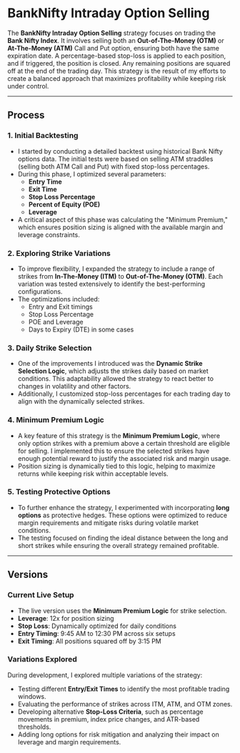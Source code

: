 # BankNifty Intraday Option Selling


The **BankNifty Intraday Option Selling** strategy focuses on trading the **Bank Nifty Index**. It involves selling both an **Out-of-The-Money (OTM)** or **At-The-Money (ATM)** Call and Put option, ensuring both have the same expiration date. A percentage-based stop-loss is applied to each position, and if triggered, the position is closed. Any remaining positions are squared off at the end of the trading day. This strategy is the result of my efforts to create a balanced approach that maximizes profitability while keeping risk under control.

---

## Process

### 1. Initial Backtesting
- I started by conducting a detailed backtest using historical Bank Nifty options data. The initial tests were based on selling ATM straddles (selling both ATM Call and Put) with fixed stop-loss percentages.
- During this phase, I optimized several parameters:
  - **Entry Time**
  - **Exit Time**
  - **Stop Loss Percentage**
  - **Percent of Equity (POE)**
  - **Leverage**
- A critical aspect of this phase was calculating the "Minimum Premium," which ensures position sizing is aligned with the available margin and leverage constraints.

### 2. Exploring Strike Variations
- To improve flexibility, I expanded the strategy to include a range of strikes from **In-The-Money (ITM)** to **Out-of-The-Money (OTM)**. Each variation was tested extensively to identify the best-performing configurations.
- The optimizations included:
  - Entry and Exit timings
  - Stop Loss Percentage
  - POE and Leverage
  - Days to Expiry (DTE) in some cases

### 3. Daily Strike Selection
- One of the improvements I introduced was the **Dynamic Strike Selection Logic**, which adjusts the strikes daily based on market conditions. This adaptability allowed the strategy to react better to changes in volatility and other factors.
- Additionally, I customized stop-loss percentages for each trading day to align with the dynamically selected strikes.

### 4. Minimum Premium Logic
- A key feature of this strategy is the **Minimum Premium Logic**, where only option strikes with a premium above a certain threshold are eligible for selling. I implemented this to ensure the selected strikes have enough potential reward to justify the associated risk and margin usage.
- Position sizing is dynamically tied to this logic, helping to maximize returns while keeping risk within acceptable levels.

### 5. Testing Protective Options
- To further enhance the strategy, I experimented with incorporating **long options** as protective hedges. These options were optimized to reduce margin requirements and mitigate risks during volatile market conditions.
- The testing focused on finding the ideal distance between the long and short strikes while ensuring the overall strategy remained profitable.

---

## Versions

### Current Live Setup
- The live version uses the **Minimum Premium Logic** for strike selection.
- **Leverage**: 12x for position sizing
- **Stop Loss**: Dynamically optimized for daily conditions
- **Entry Timing**: 9:45 AM to 12:30 PM across six setups
- **Exit Timing**: All positions squared off by 3:15 PM

### Variations Explored
During development, I explored multiple variations of the strategy:
- Testing different **Entry/Exit Times** to identify the most profitable trading windows.
- Evaluating the performance of strikes across ITM, ATM, and OTM zones.
- Developing alternative **Stop-Loss Criteria**, such as percentage movements in premium, index price changes, and ATR-based thresholds.
- Adding long options for risk mitigation and analyzing their impact on leverage and margin requirements.


